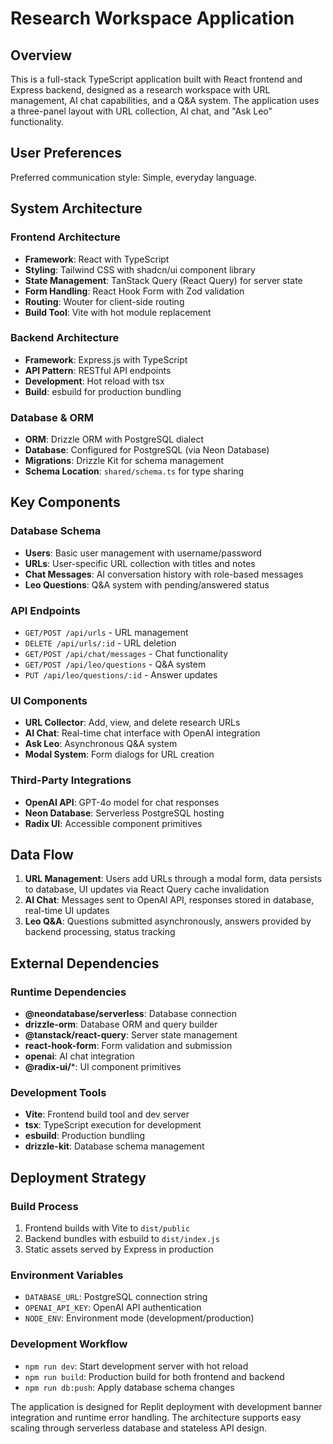 # Research Workspace Application

## Overview

This is a full-stack TypeScript application built with React frontend and Express backend, designed as a research workspace with URL management, AI chat capabilities, and a Q&A system. The application uses a three-panel layout with URL collection, AI chat, and "Ask Leo" functionality.

## User Preferences

Preferred communication style: Simple, everyday language.

## System Architecture

### Frontend Architecture
- **Framework**: React with TypeScript
- **Styling**: Tailwind CSS with shadcn/ui component library
- **State Management**: TanStack Query (React Query) for server state
- **Form Handling**: React Hook Form with Zod validation
- **Routing**: Wouter for client-side routing
- **Build Tool**: Vite with hot module replacement

### Backend Architecture
- **Framework**: Express.js with TypeScript
- **API Pattern**: RESTful API endpoints
- **Development**: Hot reload with tsx
- **Build**: esbuild for production bundling

### Database & ORM
- **ORM**: Drizzle ORM with PostgreSQL dialect
- **Database**: Configured for PostgreSQL (via Neon Database)
- **Migrations**: Drizzle Kit for schema management
- **Schema Location**: `shared/schema.ts` for type sharing

## Key Components

### Database Schema
- **Users**: Basic user management with username/password
- **URLs**: User-specific URL collection with titles and notes
- **Chat Messages**: AI conversation history with role-based messages
- **Leo Questions**: Q&A system with pending/answered status

### API Endpoints
- `GET/POST /api/urls` - URL management
- `DELETE /api/urls/:id` - URL deletion
- `GET/POST /api/chat/messages` - Chat functionality
- `GET/POST /api/leo/questions` - Q&A system
- `PUT /api/leo/questions/:id` - Answer updates

### UI Components
- **URL Collector**: Add, view, and delete research URLs
- **AI Chat**: Real-time chat interface with OpenAI integration
- **Ask Leo**: Asynchronous Q&A system
- **Modal System**: Form dialogs for URL creation

### Third-Party Integrations
- **OpenAI API**: GPT-4o model for chat responses
- **Neon Database**: Serverless PostgreSQL hosting
- **Radix UI**: Accessible component primitives

## Data Flow

1. **URL Management**: Users add URLs through a modal form, data persists to database, UI updates via React Query cache invalidation
2. **AI Chat**: Messages sent to OpenAI API, responses stored in database, real-time UI updates
3. **Leo Q&A**: Questions submitted asynchronously, answers provided by backend processing, status tracking

## External Dependencies

### Runtime Dependencies
- **@neondatabase/serverless**: Database connection
- **drizzle-orm**: Database ORM and query builder
- **@tanstack/react-query**: Server state management
- **react-hook-form**: Form validation and submission
- **openai**: AI chat integration
- **@radix-ui/***: UI component primitives

### Development Tools
- **Vite**: Frontend build tool and dev server
- **tsx**: TypeScript execution for development
- **esbuild**: Production bundling
- **drizzle-kit**: Database schema management

## Deployment Strategy

### Build Process
1. Frontend builds with Vite to `dist/public`
2. Backend bundles with esbuild to `dist/index.js`
3. Static assets served by Express in production

### Environment Variables
- `DATABASE_URL`: PostgreSQL connection string
- `OPENAI_API_KEY`: OpenAI API authentication
- `NODE_ENV`: Environment mode (development/production)

### Development Workflow
- `npm run dev`: Start development server with hot reload
- `npm run build`: Production build for both frontend and backend
- `npm run db:push`: Apply database schema changes

The application is designed for Replit deployment with development banner integration and runtime error handling. The architecture supports easy scaling through serverless database and stateless API design.